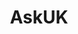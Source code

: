 ---
title: AskUK
crosslinks:
- london
- unitedkingdom
- UKPersonalFinance
- LegalAdviceUK
- CasualUK
- youtubot
- policeuk
- AskAnAmerican
- AskReddit
- food
- botpopularitybot
- brighton
- teachinguk
- tmsbmeta
- Assistance
- AskHistorians
- travel
- loseit
- europe
- videos
---